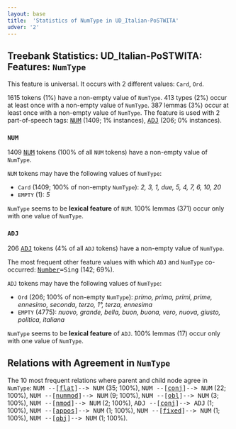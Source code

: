 ```yaml
---
layout: base
title:  'Statistics of NumType in UD_Italian-PoSTWITA'
udver: '2'
---
```


## Treebank Statistics: UD_Italian-PoSTWITA: Features: `NumType`

This feature is universal.
It occurs with 2 different values: `Card`, `Ord`.

1615 tokens (1%) have a non-empty value of `NumType`.
413 types (2%) occur at least once with a non-empty value of `NumType`.
387 lemmas (3%) occur at least once with a non-empty value of `NumType`.
The feature is used with 2 part-of-speech tags: <tt><a href="it_postwita-pos-NUM.html">NUM</a></tt> (1409; 1% instances), <tt><a href="it_postwita-pos-ADJ.html">ADJ</a></tt> (206; 0% instances).

### `NUM`

1409 <tt><a href="it_postwita-pos-NUM.html">NUM</a></tt> tokens (100% of all `NUM` tokens) have a non-empty value of `NumType`.

`NUM` tokens may have the following values of `NumType`:

* `Card` (1409; 100% of non-empty `NumType`): <em>2, 3, 1, due, 5, 4, 7, 6, 10, 20</em>
* `EMPTY` (1): <em>5</em>

`NumType` seems to be **lexical feature** of `NUM`. 100% lemmas (371) occur only with one value of `NumType`.

### `ADJ`

206 <tt><a href="it_postwita-pos-ADJ.html">ADJ</a></tt> tokens (4% of all `ADJ` tokens) have a non-empty value of `NumType`.

The most frequent other feature values with which `ADJ` and `NumType` co-occurred: <tt><a href="it_postwita-feat-Number.html">Number</a></tt><tt>=Sing</tt> (142; 69%).

`ADJ` tokens may have the following values of `NumType`:

* `Ord` (206; 100% of non-empty `NumType`): <em>primo, prima, primi, prime, ennesimo, seconda, terzo, 1°, terza, ennesima</em>
* `EMPTY` (4775): <em>nuovo, grande, bella, buon, buona, vero, nuova, giusto, politica, italiana</em>

`NumType` seems to be **lexical feature** of `ADJ`. 100% lemmas (17) occur only with one value of `NumType`.

## Relations with Agreement in `NumType`

The 10 most frequent relations where parent and child node agree in `NumType`:
<tt>NUM --[<tt><a href="it_postwita-dep-flat.html">flat</a></tt>]--> NUM</tt> (35; 100%),
<tt>NUM --[<tt><a href="it_postwita-dep-conj.html">conj</a></tt>]--> NUM</tt> (22; 100%),
<tt>NUM --[<tt><a href="it_postwita-dep-nummod.html">nummod</a></tt>]--> NUM</tt> (9; 100%),
<tt>NUM --[<tt><a href="it_postwita-dep-obl.html">obl</a></tt>]--> NUM</tt> (3; 100%),
<tt>NUM --[<tt><a href="it_postwita-dep-nmod.html">nmod</a></tt>]--> NUM</tt> (2; 100%),
<tt>ADJ --[<tt><a href="it_postwita-dep-conj.html">conj</a></tt>]--> ADJ</tt> (1; 100%),
<tt>NUM --[<tt><a href="it_postwita-dep-appos.html">appos</a></tt>]--> NUM</tt> (1; 100%),
<tt>NUM --[<tt><a href="it_postwita-dep-fixed.html">fixed</a></tt>]--> NUM</tt> (1; 100%),
<tt>NUM --[<tt><a href="it_postwita-dep-obj.html">obj</a></tt>]--> NUM</tt> (1; 100%).


